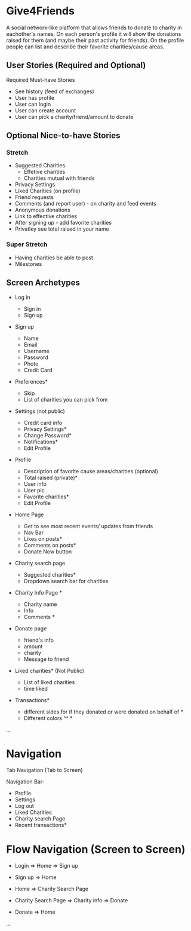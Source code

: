 # Give4Friends
A social network-like platform that allows friends to donate to charity in eachother's names. On each person's profile it will show the donations raised for them (and maybe their past activity for friends).  On the profile people can list and describe their favorite charities/cause areas.

## User Stories (Required and Optional)

Required Must-have Stories
* See history (feed of exchanges)
* User has profile
* User can login
* User can create account
* User can pick a charity/friend/amount to donate


## Optional Nice-to-have Stories

### Stretch
* Suggested Charities
  - Effetive charities
  - Charities mutual with friends
* Privacy Settings
* Liked Charities (on profile) 
* Friend requests
* Comments (and report user) - on charity and feed events
* Anonymous donations
* Link to effective charities
* After signing up - add favorite charities 
* Privatley see total raised in your name


### Super Stretch
* Having charities be able to post
* Milestones



## Screen Archetypes

* Log in
  - Sign in 
  - Sign up
  
* Sign up
  - Name
  - Email
  - Username
  - Password
  - Photo
  - Credit Card

* Preferences*
  * Skip
  * List of charities you can pick from
  
* Settings (not public)
  - Credit card info 
  - Privacy Settings*
  - Change Password*
  - Notifications*
  - Edit Profile
  
* Profile
  - Description of favorite cause areas/charities (optional)
  - Total raised (private)*
  - User info
  - User pic
  - Favorite charities*
  - Edit Profile
    
* Home Page
    - Get to see most recent events/ updates from friends
    - Nav Bar
    - Likes on posts*
    - Comments on posts*
    - Donate Now button  
  
* Charity search page
  - Suggested charities*
  - Dropdown search bar for charities

* Charity Info Page *
  - Charity name
  - Info
  - Comments *
    
* Donate page
  - friend's info
  - amount
  - charity
  - Message to friend

* Liked charities* (Not Public)
  - List of liked charities
  - time liked
  
* Transactions*
  - different sides for if they donated or were donated on behalf of *
  - Different colors ^^ *

…
# Navigation
Tab Navigation (Tab to Screen)

Navigation Bar-
* Profile
* Settings
* Log out
* Liked Charities 
* Charity search Page
* Recent transactions*

# Flow Navigation (Screen to Screen)

* Login
=> Home
=> Sign up

* Sign up
=> Home

* Home
=> Charity Search Page

* Charity Search Page
=> Charity info
=> Donate 

* Donate
=> Home


…

